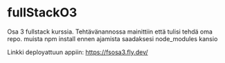 # fullStackO3
Osa 3 fullstack kurssia. Tehtävänannossa mainittiin että tulisi tehdä oma repo.
muista npm install ennen ajamista saadaksesi node_modules kansio

Linkki deployattuun appiin: https://fsosa3.fly.dev/